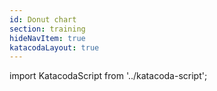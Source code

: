 ```yaml
---
id: Donut chart
section: training
hideNavItem: true
katacodaLayout: true
---
```


import KatacodaScript from '../katacoda-script';

<KatacodaScript katacodaId="react-charts/donut-chart" />

